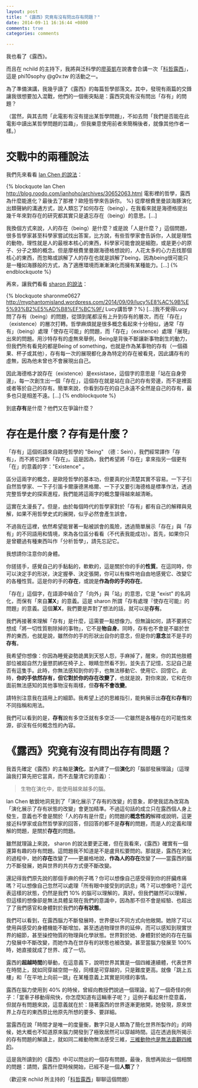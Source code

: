 ```yaml
---
layout: post
title: "《露西》究竟有沒有問出存有問題？"
date: 2014-09-11 16:16:44 +0800
comments: true
categories: comments

---
```


我也看了《露西》。

而且在 nchild 的主持下，我將與泛科學的[廖英凱](http://pansci.tw/archives/author/ykliao)在說書會合講一次「[科哲露西](http://www.accupass.com/go/lucy)」，這是 phi10sophy @g0v.tw 的活動之一。

為了準備演講，我幾乎讀了《露西》的每篇哲學部落文。其中，發現有兩篇的交鋒讓我很想要加入混戰，他們的一個衝突點是：露西究竟有沒有問出「存有」的問題？

（當然，與其去問「此電影有沒有提出某哲學問題」，不如去問「我們是否能在此電影中讀出某哲學問題的旨趣」，但我樂意使用前者來簡稱後者，就像其他作者一樣。）

<!--more-->

# 交戰中的兩種說法

我們先來看看 [Ian Chen 的說法](http://blog.roodo.com/ianhoho/archives/30652063.html)：

{% blockquote Ian Chen http://blog.roodo.com/ianhoho/archives/30652063.html 電影裡的哲學，露西為什麼能進化？最後去了那裡？歐陸哲學來告訴你。 %}
從摩根費里曼談海豚演化出類聲納的溝通方式，說人類忘了如何存在（being），在我看來就是海德格提出幾千年來對存在的研究都其實只是遺忘存在（being）的意思。[...]

我換個方式來說，人的存在（being）是什麼？或是說「人是什麼？」這個問題，很多哲學家甚至科學家嘗試找出答案，比方說，有些哲學家會告訴你，人就是理性的動物，理性就是人的最根本核心的東西，科學家可能會說是細胞，或是更小的原子、分子之類的概念。但是摩根費里曼跟海德格想說的，人花太多的心力去找那個核心的東西，而忽略或誤解了人的存在也就是誤解了being，因為being很可能只是一種如海豚般的方式，為了適應環境而漸漸演化而擁有某種能力。[...]
{% endblockquote %}

再來，讓我們看看 [sharon 的說法](http://myphantomisland.wordpress.com/2014/09/09/lucy%E8%AC%9B%E5%93%B2%E5%AD%B8%EF%BC%9F/)：

{% blockquote sharonme0627 http://myphantomisland.wordpress.com/2014/09/09/lucy%E8%AC%9B%E5%93%B2%E5%AD%B8%EF%BC%9F/ Lucy講哲學？%}
[...]我不覺得Lucy問了存有（being）的問題，從頭到尾都沒有上升到存有的層次，而在「存在」（existence）的層次打轉。哲學麻煩就是很多概念看起來十分相似，通常「存有」（being）處理「使存在可能」的問題，而「存在」（existence）處理「展現」出來的問題。用沙特存有的虛無來舉例，Being是背後不斷讓新事物創生的動力，但我們所有看見的都是Being of something，也就是作為某事物的存有（一個蘋果、杯子或其他），存有每一次的展現都化身為特定的存在被看見，因此講存有的虛無，因為他未曾也不會展現出自己。

因此海德格才說存在（existence）是exsistase，這個字的意思是「站在自身旁邊」，每一次創生出一個「存在」，這個存在就是站在自己的存有旁邊，而不是裡面或者等於自己的存有。簡單來說，你看到存在的自己永遠不全然是自己的存有，最多也只是相差不遠。[...]
{% endblockquote %}

到底**存有**是什麼？他們又在爭論什麼？

# 存在是什麼？存有是什麼？

「存有」這個術語來自歐陸哲學的 "Being" （德：Sein），我們經常譯作「存有」，而不將它譯作「存在」。這是因為，我們希望將「存在」拿來指另一個更有「在」的意義的字："Existence" 。

區分這兩字的概念，是歐陸哲學的基本功，但要真的分清楚其實不容易。一下子引自然哲學家、一下子引笛卡爾康德黑格爾、一下子又要引海德格是標準作法，透過完整哲學史的探索進程，我們能將這兩字的概念釐得越來越清晰。

這實在太漫長了。但是，由於每個時代的哲學家對於「存有」都有自己的解釋與見解，如果不用哲學史式的展開，似乎必然會產生誤會。

不過我在這裡，依然希望能冒著一點被誤會的風險，透過簡單展示「存在」與「存有」的不同語用和情境，來為各位區分看看（不代表我能成功）。首先，如果你只是曾聽過有種東西叫作「分析哲學」，請先忘記它。

我想請你注意你的身體。

你搓搓手，感覺自己的手黏黏的，軟軟的，這是關於你的手的**性質**。在這同時，你可以決定手的形狀，決定握拳、決定張開，你可以有條件地自由地感覺它、改變它的各種性質。這是你的手的**存在**，或說是**作為你的手的存在**。

「存在」這個字，在語源中結合了「向外」與「站」的意思，它是 "exist" 的名詞化，而保有「來自**某X**」的意義。這是 sharon 所謂「存有處理『使存在可能』的問題」的意義。這個**某X**，我們要是弄對了想法的話，就可以是**存有**。

我們再接著來理解「存有」是什麼，這需要一點想像力。但無論如何，請不要將它想成「將一切性質剔除掉的事物」，它不是**物自身**。同時，存有也不會是不屬於世界的東西，也就是說，雖然你的手的形狀出自你的意念，但是你的**意念**並不是手的**存有**。

我希望你想像：你因為睡覺姿勢詭異到天怒人怨，手麻掉了，醒來，你的其他肢體部位被超自然力量懲罰綁在椅子上、眼睛忽然看不到，並失去了記憶，忘記自己是否有這隻手。此時，你無法感知到你的手，也無法移動它、使用它、回憶它。此時，**你的手依然存有，但它對於你的存在改變了**，也就是說，對你來說，它和在你面前無法感知的其他事物沒有兩樣，但**存有不會改變**。

請特別注意我在語用上的細節。我希望上述的思維指引，能夠展示出**存在**和**存有**的不同指稱和用法。

我們可以看到的是，**存有**說有多空泛就有多空泛——它雖然是各種存在的可能性來源，卻沒有任何概念性的內容。

# 《露西》究竟有沒有問出存有問題？

我首先確定《露西》的主軸是**演化**，並內建了一個**演化**的「腦部發展理論」（這理論我打算先把它當真，而不去釐清它的意義）：

> 生物在演化中，能使用越來越多的腦。

Ian Chen 敏銳地洞見到了「演化展示了存有的改變」的意象，即使我認為改寫為「演化展示了存有狀態的改變」會更加精準。不過這句話的成立只在露西個人身上發生，意義也不會是關於「人的存有是什麼」的問題的**概念性的**解釋或說明，這更接近科學家或自然哲學家的回答，但回答的都不是**存有**的問題，而是人的定義和理解的問題，是關於**存在**的問題。

雖然就理論上來說， sharon 的說法要更正確，但在我看來，《露西》確實有一個還算有趣的存有問題。這問題我不知道是不是盧貝松要問的。那就是，露西在演化的過程中，她的**存在**改變了——更嚴格地說，**作為人的存在**改變了——當露西的腦力不斷發展，她與世界的共存方式便不斷改變。

還記得我們原先說的那個手麻的例子嗎？你可以想像自己感受得到你的肝臟疼痛嗎？可以想像自己忽然可以處理「所有眼中接受到的訊息」嗎？可以想像吧？這代表這樣的狀態，仍然是我們 10% 的腦可以理解的，真好。但我們雖然可以理解，但這樣的想像卻是無法具體呈現在我們的意識中，因為那不但不會是經驗、也超出了了我們感官和身體對於我們的**存有狀態**。

我們可以看到，在露西腦力不斷發展時，世界便以不同方式向他敞開。她除了可以使用與感受的身體機能不斷增加，甚至透過物理世界的延伸，而可以感知到現實世界的細節，甚至操控物質的物理與化學狀態。世界對於她、身體對於她的存在在腦力發展中不斷改變，而她作為在世存有的狀態也被改變。甚至當腦力發展至 100% 時，她直接就成了世界、成了一切。

露西的**超越時間**的舉動，在這意義下，說明世界其實是一個四維連續體，代表世界在時間上，就如同穿越空間一般，同樣是可穿越的，只是難度更高。就像「跳上五樓」和「在平地上向前一跳」在某種意義上其實是同樣的事情。

露西在腦力使用到 40% 的時候，曾經向教授們說過一個理論，給了一個奇怪的例子：「當車子移動得飛快，你怎麼知道有這輛車子呢？」這例子看起來什麼意義，但就存有問題來說，這意義就在於：隨著露西的世界逐漸更敞開，她發現，原來世界上存在的東西原比他原先所想的要多、要詳細。

當露西在說「時間才是唯一的度量衡，數字只是人類為了簡化世界所製作的」的時候，她大概也不知道原來腦力開發到了極致居然可以穿越時間。這在透過我所揭示的存有問題的解讀上，就如同二維動物無法感受三維，[三維動物也是無法直觀四維的](https://www.sciencenews.org/article/seeing-four-dimensions)。

這是我所讀到的《露西》中可以問出的一個存有問題，最後，我想再拋出一個相關的問題：請問，露西什麼時候開始，已經不是一個**人類**了？

（歡迎來 nchild 所主持的「[科哲露西](http://www.accupass.com/go/lucy)」聊聊這個問題）
